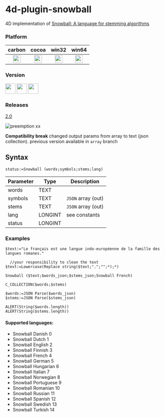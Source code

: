 # 4d-plugin-snowball
4D implementation of [Snowball: A language for stemming algorithms](http://snowball.tartarus.org)

### Platform

| carbon | cocoa | win32 | win64 |
|:------:|:-----:|:---------:|:---------:|
|<img src="https://cloud.githubusercontent.com/assets/1725068/22371562/1b091f0a-e4db-11e6-8458-8653954a7cce.png" width="24" height="24" />|<img src="https://cloud.githubusercontent.com/assets/1725068/22371562/1b091f0a-e4db-11e6-8458-8653954a7cce.png" width="24" height="24" />|<img src="https://cloud.githubusercontent.com/assets/1725068/22371562/1b091f0a-e4db-11e6-8458-8653954a7cce.png" width="24" height="24" />|<img src="https://cloud.githubusercontent.com/assets/1725068/22371562/1b091f0a-e4db-11e6-8458-8653954a7cce.png" width="24" height="24" />|

### Version

<img src="https://cloud.githubusercontent.com/assets/1725068/18940649/21945000-8645-11e6-86ed-4a0f800e5a73.png" width="32" height="32" /> <img src="https://cloud.githubusercontent.com/assets/1725068/18940648/2192ddba-8645-11e6-864d-6d5692d55717.png" width="32" height="32" /> <img src="https://user-images.githubusercontent.com/1725068/41266195-ddf767b2-6e30-11e8-9d6b-2adf6a9f57a5.png" width="32" height="32" />

### Releases

[2.0](https://github.com/miyako/4d-plugin-snowball/releases/tag/2.0)

![preemption xx](https://user-images.githubusercontent.com/1725068/41327179-4e839948-6efd-11e8-982b-a670d511e04f.png)

**Compatibility break** changed output params from array to text (json collection). previous version available in ``array`` branch

## Syntax

```
status:=Snowball (words;symbols;stems;lang)
```

Parameter|Type|Description
------------|------------|----
words|TEXT|
symbols|TEXT|``JSON`` array (out)
stems|TEXT|``JSON`` array (out)
lang|LONGINT|see constants
status|LONGINT|


### Examples

```
$text:="Le français est une langue indo-européenne de la famille des langues romanes."

  //your responsibility to clean the text
$text:=Lowercase(Replace string($text;".";"";*);*)

Snowball ($text;$words_json;$stems_json;Snowball French)

C_COLLECTION($words;$stems)

$words:=JSON Parse($words_json)
$stems:=JSON Parse($stems_json)

ALERT(String($words.length))
ALERT(String($stems.length))
```

#### Supported languages:

* Snowball Danish 0
* Snowball Dutch 1
* Snowball English 2
* Snowball Finnish 3
* Snowball French 4
* Snowball German 5
* Snowball Hungarian 6
* Snowball Italian 7
* Snowball Norwegian 8
* Snowball Portuguese 9
* Snowball Romanian 10
* Snowball Russian 11
* Snowball Spanish 12
* Snowball Swedish 13
* Snowball Turkish 14
